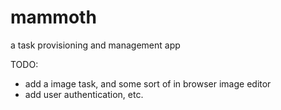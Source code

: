# mammoth
a task provisioning and management app

TODO:
- add a image task, and some sort of in browser image editor
- add user authentication, etc.
